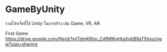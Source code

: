 # GameByUnity
รวมโปรเจ็คที่ใช้ Unity ในการสร้าง เช่น Game, VR, AR

First Game
https://drive.google.com/file/d/1viITdmKKbn_CdfMlKqHtaXnbB9aT5hxu/view?usp=sharing

